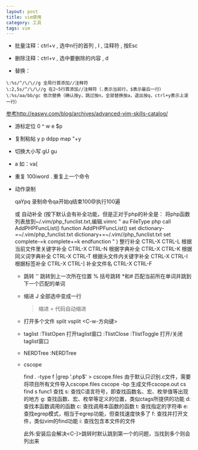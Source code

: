 ```yaml
---
layout: post
title: vim使用
category: 工具 
tags: vim
---
```


* 批量注释：ctrl+v , 选中n行的首列 , I , 注释符 , 按Esc
* 删除注释：ctrl+v , 选中要删除的内容 , d

* 替换：
```
\:%s/^/\/\//g 全局行首添加//注释符
\:2,5s/^/\/\//g 在2~5行首添加//注释符（.表示当前行，$表示最后一行）
\:%s/aa/bb/gc 依次替换（确认按y，跳过按n，全部替换按a，退出按q，ctrl+y表示上滚一行）
```


[参考http://easwy.com/blog/archives/advanced-vim-skills-catalog/](http://easwy.com/blog/archives/advanced-vim-skills-catalog/)
* 游标定位
    0   ^  w  e  $p

* 复制粘帖
    y p ddpp
    map <C-c> "+y
* 切换大小写
    gU  gu

*
    <action>a<object>  如：va{
* 重复
    100iword<Esc>
    .  重复上一个命令

* 动作录制

    qaYp<C-a>q  录制命令qa开始q结束100@执行100遍

<c-p>或<c-n> 自动补全
    (按下<c-n>默认会有补全功能，但是正对于php的补全是：
     将php函数列表放到~/.vim/php_funclist.txt,编辑.vimrc
     "
     au FileType php call AddPHPFuncList()
     function AddPHPFuncList()
         set dictionary-=~/.vim/php_funclist.txt dictionary+=~/.vim//php_funclist.txt
             set complete-=k complete+=k
             endfunction
     "
     )
    整行补全                        CTRL-X CTRL-L
    根据当前文件里关键字补全        CTRL-X CTRL-N
    根据字典补全                    CTRL-X CTRL-K
    根据同义词字典补全              CTRL-X CTRL-T
    根据头文件内关键字补全          CTRL-X CTRL-I
    根据标签补全                    CTRL-X CTRL-]
    补全文件名                      CTRL-X CTRL-F


* 跳转
    '' 跳转到上一次所在位置
    %  括号跳转
    *和#   匹配当前所在单词并跳到下一个匹配的单词

* 缩进
    J  全部选中变成一行
    >  缩进
    =  代码自动缩进


* 打开多个文件
    split vsplit <C-w-方向键>


* taglist
    :TlistOpen 打开taglist窗口
    :TlistClose
    :TlistToggle 打开/关闭taglist窗口

* NERDTree
    :NERDTree
    
* cscope

    find . -type f |grep '\.php$' > cscope.files   由于默认只识别.c文件，需要将项目所有文件导入cscope.files
    cscope -bp        生成文件cscope.out
    cs find s func1   查找
    s: 查找C语言符号，即查找函数名、宏、枚举值等出现的地方
    g: 查找函数、宏、枚举等定义的位置，类似ctags所提供的功能
    d: 查找本函数调用的函数
    c: 查找调用本函数的函数
    t: 查找指定的字符串
    e: 查找egrep模式，相当于egrep功能，但查找速度快多了
    f: 查找并打开文件，类似vim的find功能
    i: 查找包含本文件的文件

    此外:安装后会解决<C-]>跳转时默认跳到第一个的问题，当找到多个则会列出来 
